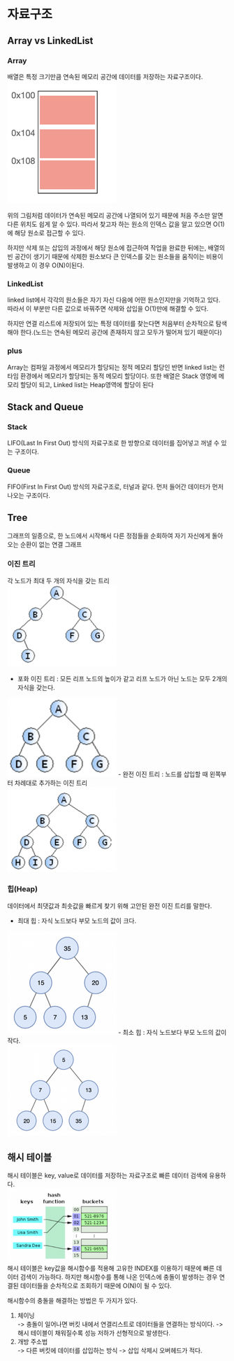 # 자료구조
## Array vs LinkedList
### Array
   배열은 특정 크기만큼 연속된 메모리 공간에 데이터를 저장하는 자료구조이다. <br>
<img src="../../../images/datastructure/array.png" width=250px>
   
위의 그림처럼 데이터가 연속된 메모리 공간에 나열되어 있기 때문에 처음 주소만 알면 다른 위치도 쉽게 알 수 있다. 
따라서 찾고자 하는 원소의 인덱스 값을 알고 있으면 O(1)에 해당 원소로 접근할 수 있다. 

하지만 삭제 또는 삽입의 과정에서 해당 원소에 접근하여 작업을 완료한 뒤에는, 배열의 빈 공간이 생기기 때문에 삭제한 원소보다 큰 인덱스를 갖는 원소들을 움직이는 비용이 발생하고 이 경우 O(N)이된다. 

### LinkedList
linked list에서 각각의 원소들은 자기 자신 다음에 어떤 원소인지만을 기억하고 있다. 따라서 이 부분만 다른 값으로 바꿔주면 삭제와 삽입을 O(1)만에 해결할 수 있다.

하지만 연결 리스트에 저장되어 있는 특정 데이터를 찾는다면 처음부터 순차적으로 탐색해야 한다.(노드는 연속된 메모리 공간에 존재하지 않고 모두가 떨어져 있기 때문이다)

### plus
Array는 컴파일 과정에서 메모리가 할당되는 정적 메모리 할당인 반면 linked list는 런타임 환경에서 메모리가 할당되는 동적 메모리 할당이다.
또한 배열은 Stack 영영에 메모리 할당이 되고, Linked list는 Heap영역에 할당이 된다

## Stack and Queue
### Stack 
LIFO(Last In First Out) 방식의 자료구조로 한 방향으로 데이터를 집어넣고 꺼낼 수 있는 구조이다.

### Queue
FIFO(First In First Out) 방식의 자료구조로, 터널과 같다. 먼저 들어간 데이터가 먼저 나오는 구조이다. 


## Tree
그래프의 일종으로, 한 노드에서 시작해서 다른 정점들을 순회하여 자기 자신에게 돌아오는 순환이 없는 연결 그래프

### 이진 트리
각 노드가 최대 두 개의 자식을 갖는 트리 <br>
<img src="../../../images/datastructure/이진트리.png" width=250>
 - 포화 이진 트리 : 모든 리프 노드의 높이가 같고 리프 노드가 아닌 노드는 모두 2개의 자식을 갖는다. <br>
<img src="../../../images/datastructure/포화이진트리.png" width=250>
 - 완전 이진 트리 : 노드를 삽입할 때 왼쪽부터 차례대로 추가하는 이진 트리 <br>
<img src="../../../images/datastructure/완전이진트리.png" width=250>


### 힙(Heap)
데이터에서 최댓값과 최솟값을 빠르게 찾기 위해 고안된 완전 이진 트리를 말한다. 
- 최대 힙 : 자식 노드보다 부모 노드의 값이 크다. <br>
<img src="../../../images/datastructure/맥스힙.png" width=250>
- 최소 힙 : 자식 노드보다 부모 노드의 값이 작다. <br>
<img src="../../../images/datastructure/민힙.png" width=250>

## 해시 테이블
해시 테이블은 key, value로 데이터를 저장하는 자료구조로 빠른 데이터 검색에 유용하다. <br>
<img src="../../../images/datastructure/해시테이블.png" width=250> <br>
해시 테이블은 key값을 해시함수를 적용해 고유한 INDEX를 이용하기 때문에 빠른 데이터 검색이 가능하다.
하지만 해시함수를 통해 나온 인덱스에 충돌이 발생하는 경우 연결된 데이터들을 순차적으로 조회하기 때문에 O(N)이 될 수 있다.

해시함수의 충돌을 해결하는 방법은 두 가지가 있다.
1. 체이닝 <br>
  -> 충돌이 일어나면 버킷 내에서 연결리스트로 데이터들을 연결하는 방식이다.
  -> 해시 테이블이 채워질수록 성능 저하가 선형적으로 발생한다.
2. 개방 주소법 <br>
  -> 다른 버킷에 데이터를 삽입하는 방식
  -> 삽입 삭제시 오버헤드가 적다.


